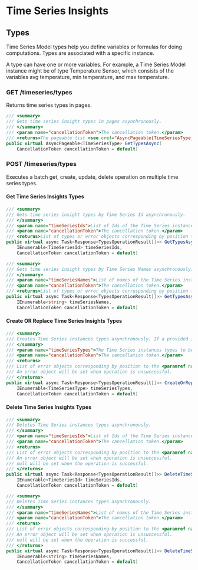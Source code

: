 # Time Series Insights

## Types

Time Series Model types help you define variables or formulas for doing computations. Types are associated with a specific instance.

A type can have one or more variables. For example, a Time Series Model instance might be of type Temperature Sensor, which consists of the variables avg temperature, min temperature, and max temperature.

### GET /timeseries/types

Returns time series types in pages.

```csharp
/// <summary>
/// Gets time series insight types in pages asynchronously.
/// </summary>
/// <param name="cancellationToken">The cancellation token.</param>
/// <returns>The pageable list <see cref="AsyncPageable{TimeSeriesType}"/> of Time Series instances types with the http response.</returns>
public virtual AsyncPageable<TimeSeriesType> GetTypesAsync(
    CancellationToken cancellationToken = default)
```

### POST /timeseries/types

Executes a batch get, create, update, delete operation on multiple time series types.

#### Get Time Series Insights Types

```csharp
/// <summary>
/// Gets time series insight types by Time Series Id asynchronously.
/// </summary>
/// <param name="timeSeriesIds">List of Ids of the Time Series instances.</param>
/// <param name="cancellationToken">The cancellation token.</param>
/// <returns>List of types or error objects corresponding by position to the array in the request. Type object is set when operation is successful and error object is set when operation is unsuccessful.
public virtual async Task<Response<TypesOperationResult[]>> GetTypesAsync(
    IEnumerable<TimeSeriesId> timeSeriesIds, 
    CancellationToken cancellationToken = default)
```

```csharp
/// <summary>
/// Gets time series insight types by Time Series Names asynchronously.
/// </summary>
/// <param name="timeSeriesNames">List of names of the Time Series instances.</param>
/// <param name="cancellationToken">The cancellation token.</param>
/// <returns>List of types or error objects corresponding by position to the array in the request. Type object is set when operation is successful and error object is set when operation is unsuccessful.
public virtual async Task<Response<TypesOperationResult[]>> GetTypesAsync(
    IEnumerable<string> timeSeriesNames, 
    CancellationToken cancellationToken = default)
```

#### Create OR Replace Time Series Insights Types

```csharp
/// <summary>
/// Creates Time Series instances types asynchronously. If a provided instance type is already in use, then this will attempt to replace the existing instance type with the provided Time Series Instance.
/// </summary>
/// <param name="timeSeriesTypes">The Time Series instances types to be created or replaced.</param>
/// <param name="cancellationToken">The cancellation token.</param>
/// <returns>
/// List of error objects corresponding by position to the <paramref name="timeSeriesTypes"/> array in the request.
/// An error object will be set when operation is unsuccessful.
/// </returns>
public virtual async Task<Response<TypesOperationResult[]>> CreateOrReplaceTimeSeriesTypesAsync(
    IEnumerable<TimeSeriesType> timeSeriesTypes,
    CancellationToken cancellationToken = default)
```

#### Delete Time Series Insights Types

```csharp
/// <summary>
/// Deletes Time Series instances types asynchronously.
/// </summary>
/// <param name="timeSeriesIds">List of Ids of the Time Series instances.</param>
/// <param name="cancellationToken">The cancellation token.</param>
/// <returns>
/// List of error objects corresponding by position to the <paramref name="timeSeriesTypes"/> array in the request.
/// An error object will be set when operation is unsuccessful.
/// null will be set when the operation is successful.
/// </returns>
public virtual async Task<Response<TypesOperationResult[]>> DeleteTimeSeriesTypesAsync(
    IEnumerable<TimeSeriesId> timeSeriesIds,
    CancellationToken cancellationToken = default)
```

```csharp
/// <summary>
/// Deletes Time Series instances types asynchronously.
/// </summary>
/// <param name="timeSeriesNames">List of names of the Time Series instances.</param>
/// <param name="cancellationToken">The cancellation token.</param>
/// <returns>
/// List of error objects corresponding by position to the <paramref name="timeSeriesTypes"/> array in the request.
/// An error object will be set when operation is unsuccessful.
/// null will be set when the operation is successful.
/// </returns>
public virtual async Task<Response<TypesOperationResult[]>> DeleteTimeSeriesTypesAsync(
    IEnumerable<string> timeSeriesNames,
    CancellationToken cancellationToken = default)
```